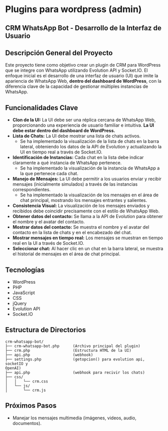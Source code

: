 # Plugins para wordpress (admin)

## CRM WhatsApp Bot - Desarrollo de la Interfaz de Usuario

## Descripción General del Proyecto

Este proyecto tiene como objetivo crear un plugin de CRM para WordPress que se integre con WhatsApp utilizando Evolution API y Socket.IO. El enfoque inicial es el desarrollo de una interfaz de usuario (UI) que imite la apariencia de WhatsApp Web, **dentro del dashboard de WordPress**, con la diferencia clave de la capacidad de gestionar múltiples instancias de WhatsApp.

## Funcionalidades Clave

*   **Clon de la UI:** La UI debe ser una réplica cercana de WhatsApp Web, proporcionando una experiencia de usuario familiar e intuitiva. **La UI debe estar dentro del dashboard de WordPress.**
*   **Lista de Chats:** La UI debe mostrar una lista de chats activos.
    *   Se ha implementado la visualización de la lista de chats en la barra lateral, obteniendo los datos de la API de Evolution y actualizando la UI en tiempo real a través de Socket.IO.
*   **Identificación de Instancias:** Cada chat en la lista debe indicar claramente a qué instancia de WhatsApp pertenece.
    *   Se ha implementado la visualización de la instancia de WhatsApp a la que pertenece cada chat.
*   **Manejo de Mensajes:** La UI debe permitir a los usuarios enviar y recibir mensajes (inicialmente simulados) a través de las instancias correspondientes.
    *   Se ha implementado la visualización de los mensajes en el área de chat principal, mostrando los mensajes entrantes y salientes.
*   **Consistencia Visual:** La visualización de los mensajes enviados y recibidos debe coincidir precisamente con el estilo de WhatsApp Web.
*   **Obtener datos del contacto:** Se llama a la API de Evolution para obtener el nombre y el avatar del contacto.
*   **Mostrar datos del contacto:** Se muestra el nombre y el avatar del contacto en la lista de chats y en el encabezado del chat.
*   **Mostrar mensajes en tiempo real:** Los mensajes se muestran en tiempo real en la UI a través de Socket.IO.
*   **Seleccionar chat:** Al hacer clic en un chat en la barra lateral, se muestra el historial de mensajes en el área de chat principal.

## Tecnologías

*   WordPress
*   PHP
*   JavaScript
*   CSS
*   jQuery
*   Evolution API
*   Socket.IO

## Estructura de Directorios

```
crm-whatsapp-bot/
├── crm-whatsapp-bot.php      (Archivo principal del plugin)
├── crm.php                   (Estructura HTML de la UI)
├── api.php                   (webhook)
├── settings.php              (getopcion() para evolution api, socketIO y 
OpenAI)
├── api.php                   (webhook para recivir los chats)
├── css/
│   │   └── crm.css
│   └── js/
│       └── crm.js
```

## Próximos Pasos

*   Manejar los mensajes multimedia (imágenes, videos, audio, documentos).
